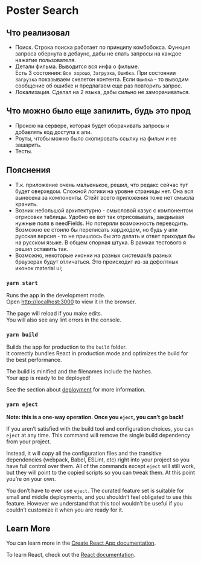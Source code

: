 # Poster Search

## Что реализовал
- Поиск. Строка поиска работает по принципу комбобокса. Функция запроса обернута в дебаунс, дабы не слать запросы на каждое нажатие пользователя.
- Детали фильма. Выводится вся инфа о фильме. <br/>
Есть 3 состояния: `Все хорошо`, `Загрузка`, `Ошибка`. При состоянии `Загрузка` показываем скелетон контента. Если `Ошибка` - то выводим сообщение об ошибке и предлагаем еще раз повторить запрос.
- Локализация. Сделал на 2 языка, дабы сильно не заморачиваться.

## Что можно было еще запилить, будь это прод
- Проксю на сервере, которая будет оборачивать запросы и добавлять код доступа к апи.
- Роуты, чтобы можно было скопировать ссылку на фильм и ее зашарить.
- Тесты. 

## Пояснения
- Т.к. приложение очень мальенькое, решил, что редакс сейчас тут будет оверхедом. Сложной логики на уровне страницы нет. Она вся вынесена за компоненты. Стейт всего приложения тоже нет смысла хранить.
- Возник небольшой архитектурно - смысловой казус с компонентом отрисовки таблицы. Удобно ее вот так отрисовывать, закдиывая нужные поля в needFields. Но потеряли возможность переводить. Возможно ее стоило бы переписать хардкодом, но будь у апи русская версия - то не пришлось бы это делать и ответ приходил бы на русском языке. В общем спорная штука. В рамках тестового я решил оставить так.
- Возможно, некоторые иконки на разных системах/в разных браузерах будут отличаться. Это происходит из-за дефолтных иконок material ui;

### `yarn start`

Runs the app in the development mode.<br />
Open [http://localhost:3000](http://localhost:3000) to view it in the browser.

The page will reload if you make edits.<br />
You will also see any lint errors in the console.

### `yarn build`

Builds the app for production to the `build` folder.<br />
It correctly bundles React in production mode and optimizes the build for the best performance.

The build is minified and the filenames include the hashes.<br />
Your app is ready to be deployed!

See the section about [deployment](https://facebook.github.io/create-react-app/docs/deployment) for more information.

### `yarn eject`

**Note: this is a one-way operation. Once you `eject`, you can’t go back!**

If you aren’t satisfied with the build tool and configuration choices, you can `eject` at any time. This command will remove the single build dependency from your project.

Instead, it will copy all the configuration files and the transitive dependencies (webpack, Babel, ESLint, etc) right into your project so you have full control over them. All of the commands except `eject` will still work, but they will point to the copied scripts so you can tweak them. At this point you’re on your own.

You don’t have to ever use `eject`. The curated feature set is suitable for small and middle deployments, and you shouldn’t feel obligated to use this feature. However we understand that this tool wouldn’t be useful if you couldn’t customize it when you are ready for it.

## Learn More

You can learn more in the [Create React App documentation](https://facebook.github.io/create-react-app/docs/getting-started).

To learn React, check out the [React documentation](https://reactjs.org/).

